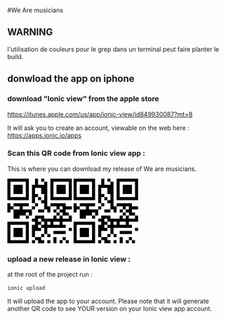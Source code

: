 #We Are musicians

## WARNING

l'utilisation de couleurs pour le grep dans un terminal peut faire planter le build.


## donwload the app on iphone

### download "Ionic view" from the apple store

https://itunes.apple.com/us/app/ionic-view/id849930087?mt=8

It will ask you to create an account, viewable on the web here :
https://apps.ionic.io/apps

### Scan this QR code from Ionic view app :

This is where you can download my release of We are musicians.

![wam qr code](https://raw.githubusercontent.com/nyl-auster/wearemusicians-client/master/www/img/app-qrcode.png)
![qr code](/www/img/app-qrcode.png?raw=true "Optional Title")

### upload a new release in Ionic view :

at the root of the project run :
```
ionic upload
```
It will upload the app to your account. Please note that it will generate another QR code to see YOUR version on your Ionic view app account.